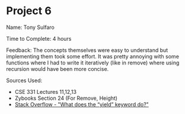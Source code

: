 # Project 6


Name: Tony Sulfaro

Time to Complete: 4 hours

Feedback: The concepts themselves were easy to understand but implementing them took some effort. It was pretty annoying with some functions where I had to write it iteratively (like in remove) where using recursion would have been more concise.


Sources Used:

* CSE 331 Lectures 11,12,13
* Zybooks Section 24 (For Remove, Height)
* [Stack Overflow - "What does the “yield” keyword do?"](https://stackoverflow.com/questions/231767/what-does-the-yield-keyword-do)